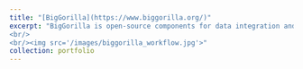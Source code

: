 ```yaml
---
title: "[BigGorilla](https://www.biggorilla.org/)"
excerpt: "BigGorilla is open-source components for data integration and preparation, which began in 2016 jointly by Recruit and University of Wisconsin at Madison. It documents existing technologies and our original technologies to solve the problem. I created a couple of components of BigGorilla, and evangelized them. I also applied these technologies into 8 companies within Recruit, and showed that BigGorilla is effective across the company's diverse range of businesses: the extraction of store names (or person names and location information) from unstructured data, merging of lists from multiple data sources, etc. For example, with BigGorilla, we obtained 98.9% accuracy on the task of de-duplicating approximately 10,000 store names (Here is [the press release](https://recruit-holdings.com/news_data/release/2017/0630_7890.html) at that time).
<br/>
<br/><img src='/images/biggorilla_workflow.jpg'>"
collection: portfolio
---
```

